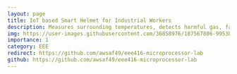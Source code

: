 ```yaml
---
layout: page
title: IoT based Smart Helmet for Industrial Workers
description: Measures surrounding temperatures, detects harmful gas, fall, and tracks location, and transmits this data for remote monitoring. Also, alerts are generated in case of danger, both online and offline.
img: https://user-images.githubusercontent.com/36858976/187567806-9953bdfd-fa98-4b3e-af04-143da72d6264.jpeg
importance: 1
category: EEE
redirect: https://github.com/awsaf49/eee416-microprocessor-lab
github: https://github.com/awsaf49/eee416-microprocessor-lab
---
```


